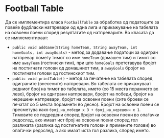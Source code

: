 # Football Table

<p>Да се имплементира класа <code>FootballTable</code> за обработка од податоците за повеќе фудбласки натпревари од една лига и прикажување на табелата на освоени поени според резултатите од натпреварите. Во класата да се имплементираат:</p>

<ul>
<li><code>public void addGame(String homeTeam, String awayTeam, int homeGoals, int awayGoals)</code> - метод за додавање податоци за одигран натпревар помеѓу тимот со име <code>homeTeam</code> (домашен тим) и тимот со име <code>awayTeam</code> (гостински тим), при што <code>homeGoals</code> претставува бројот на постигнати голови од домашниот тим, а <code>awayGoals</code> бројот на постигнати голови од гостинскиот тим.</li>
<li><code>public void printTable()</code> - метод за печатење на табелата според одиграните (внесените) натпревари. Во табелата се прикажуваат редниот број на тимот во табелата, името (со 15 места порамнето во лево), бројот на одиграни натпревари, бројот на победи, бројот на нерешени натпревари, бројот на освоени поени (сите броеви се печатат со 5 места порамнети во десно). Бројот на освоени поени се пресметува како <code>број_на_победи x 3 + број_на_нерешени x 1</code>. Тимовите се подредени според бројот на освоени поени во опаѓачки редослед, ако имаат ист број на освоени поени според гол разликата (разлика од постигнатите голови и примените голови) во опаѓачки редослед, а ако имаат иста гол разлика, според името.</li>
</ul>